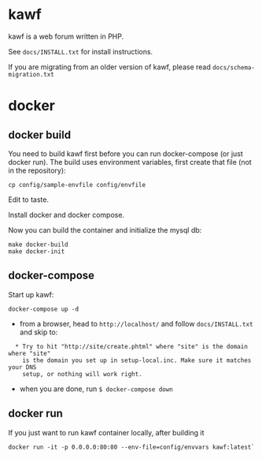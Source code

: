# kawf

kawf is a web forum written in PHP.

See `docs/INSTALL.txt` for install instructions.

If you are migrating from an older version of kawf, please read
`docs/schema-migration.txt`

# docker

## docker build
You need to build kawf first before you can run docker-compose (or just docker run). The build uses environment variables, first create that file (not in the repository):
```
cp config/sample-envfile config/envfile
```
Edit to taste.

Install docker and docker compose.

Now you can build the container and initialize the mysql db:
```
make docker-build
make docker-init
```

## docker-compose

Start up kawf:
```
docker-compose up -d
```
* from a browser, head to `http://localhost/` and follow `docs/INSTALL.txt` and skip to:
```
  * Try to hit "http://site/create.phtml" where "site" is the domain where "site"
    is the domain you set up in setup-local.inc. Make sure it matches your DNS
    setup, or nothing will work right.
```
* when you are done, run `$ docker-compose down`

## docker run
If you just want to run kawf container locally, after building it

```
docker run -it -p 0.0.0.0:80:80 --env-file=config/envvars kawf:latest`
```
